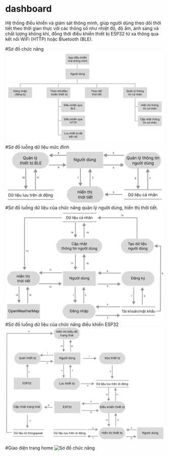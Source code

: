 # dashboard

Hệ thống điều khiển và giám sát thông minh, giúp người dùng theo dõi thời tiết theo thời gian thực với các thông số như nhiệt độ, độ ẩm, ánh sáng và chất lượng không khí, đồng thời điều khiển thiết bị ESP32 từ xa thông qua kết nối WiFi (HTTP) hoặc Bluetooth (BLE).


#Sơ đồ chức năng
![Sơ đồ chức năng](images/sodochucnang.png)
#Sơ đồ luồng dữ liệu mức đỉnh
![Sơ đồ luồng dữ liệu](images/luongdulieumucdinh.png)
#Sơ đồ luồng dữ liệu của chức năng quản lý người dùng, hiển thị thời tiết.
![Sơ đồ luồng dữ liệu](images/4.png)
#Sơ đồ luồng dữ liệu  của chức năng điều khiển ESP32
![Sơ đồ luồng dữ liệu](images/5.png)

#Giao diện trang home
![Sơ đồ chức năng](images/11.png)
